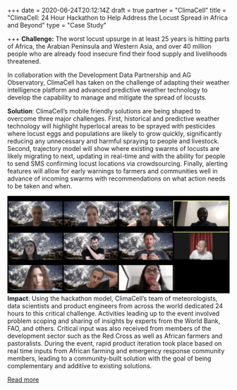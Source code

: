+++
date = 2020-06-24T20:12:14Z
draft = true
partner = "ClimaCell"
title = "ClimaCell: 24 Hour Hackathon to Help Address the Locust Spread in Africa and Beyond"
type = "Case Study"

+++
**Challenge:** The worst locust upsurge in at least 25 years is hitting parts of Africa, the Arabian Peninsula and Western Asia, and over 40 million people who are already food insecure find their food supply and livelihoods threatened.

In collaboration with the Development Data Partnership and AG Observatory, ClimaCell has taken on the challenge of adapting their weather intelligence platform and advanced predictive weather technology to develop the capability to manage and mitigate the spread of locusts.

**Solution**: ClimaCell’s mobile friendly solutions are being shaped to overcome three major challenges. First, historical and predictive weather technology will highlight hyperlocal areas to be sprayed with pesticides where locust eggs and populations are likely to grow quickly, significantly reducing any unnecessary and harmful spraying to people and livestock. Second, trajectory model will show where existing swarms of locusts are likely migrating to next, updating in real-time and with the ability for people to send SMS confirming locust locations via crowdsourcing. Finally, alerting features will allow for early warnings to farmers and communities well in advance of incoming swarms with recommendations on what action needs to be taken and when.

![](/live-feedback-from-farmers.png)**Impact**: Using the hackathon model, ClimaCell’s team of meteorologists, data scientists and product engineers from across the world dedicated 24 hours to this critical challenge. Activities leading up to the event involved problem scoping and sharing of insights by experts from the World Bank, FAO, and others. Critical input was also received from members of the development sector such as the Red Cross as well as African farmers and pastoralists. During the event, rapid product iteration took place based on real time inputs from African farming and emergency response community members, leading to a community-built solution with the goal of being complementary and additive to existing solutions.

[Read more](https://www.climacell.org/blog/climacell-completes-24-hour-hackathon-to-help-address-the-locust-spread-in-africa-and-beyond/)